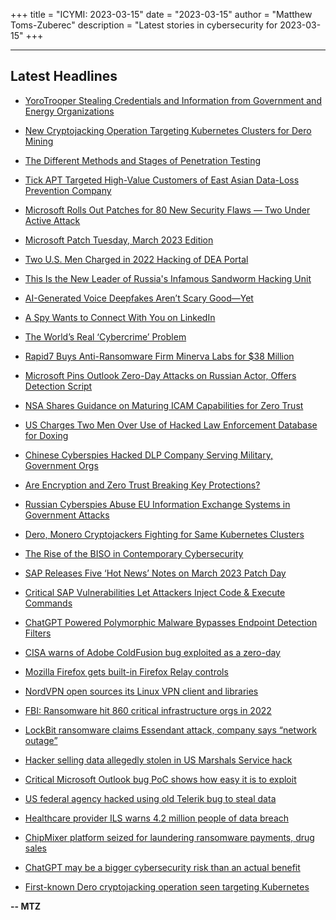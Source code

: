 +++
title = "ICYMI: 2023-03-15"
date = "2023-03-15"
author = "Matthew Toms-Zuberec"
description = "Latest stories in cybersecurity for 2023-03-15"
+++

---------------------------------------------------------------------------
## Latest Headlines
- [YoroTrooper Stealing Credentials and Information from Government and Energy Organizations](https://thehackernews.com/2023/03/yorotrooper-stealing-credentials-and.html)

- [New Cryptojacking Operation Targeting Kubernetes Clusters for Dero Mining](https://thehackernews.com/2023/03/new-cryptojacking-operation-targeting.html)

- [The Different Methods and Stages of Penetration Testing](https://thehackernews.com/2023/03/the-different-methods-and-stages-of.html)

- [Tick APT Targeted High-Value Customers of East Asian Data-Loss Prevention Company](https://thehackernews.com/2023/03/tick-apt-targeted-high-value-customers.html)

- [Microsoft Rolls Out Patches for 80 New Security Flaws — Two Under Active Attack](https://thehackernews.com/2023/03/microsoft-rolls-out-patches-for-80-new.html)

- [Microsoft Patch Tuesday, March 2023 Edition](https://krebsonsecurity.com/2023/03/microsoft-patch-tuesday-march-2023-edition/)

- [Two U.S. Men Charged in 2022 Hacking of DEA Portal](https://krebsonsecurity.com/2023/03/two-us-men-charged-in-2022-hacking-of-dea-portal/)

- [This Is the New Leader of Russia's Infamous Sandworm Hacking Unit](https://www.wired.com/story/russia-gru-sandworm-serebriakov/)

- [AI-Generated Voice Deepfakes Aren’t Scary Good—Yet](https://www.wired.com/story/ai-voice-deep-fakes/)

- [A Spy Wants to Connect With You on LinkedIn](https://www.wired.com/story/linkedin-fake-profiles-state-actors-scams/)

- [The World’s Real ‘Cybercrime’ Problem](https://www.wired.com/story/the-worlds-real-cybercrime-problem/)

- [Rapid7 Buys Anti-Ransomware Firm Minerva Labs for $38 Million](https://www.securityweek.com/rapid7-buys-anti-ransomware-firm-minerva-labs-for-38-million/)

- [Microsoft Pins Outlook Zero-Day Attacks on Russian Actor, Offers Detection Script](https://www.securityweek.com/microsoft-pins-outlook-zero-day-attacks-on-russian-actor-offers-detection-script/)

- [NSA Shares Guidance on Maturing ICAM Capabilities for Zero Trust](https://www.securityweek.com/nsa-shares-guidance-on-maturing-icam-capabilities-for-zero-trust/)

- [US Charges Two Men Over Use of Hacked Law Enforcement Database for Doxing](https://www.securityweek.com/us-charges-two-men-over-use-of-hacked-law-enforcement-database-for-doxing/)

- [Chinese Cyberspies Hacked DLP Company Serving Military, Government Orgs](https://www.securityweek.com/chinese-cyberspies-hacked-dlp-company-serving-military-government-orgs/)

- [Are Encryption and Zero Trust Breaking Key Protections?](https://www.securityweek.com/are-encryption-and-zero-trust-breaking-key-protections/)

- [Russian Cyberspies Abuse EU Information Exchange Systems in Government Attacks](https://www.securityweek.com/russian-cyberspies-abuse-eu-information-exchange-systems-in-government-attacks/)

- [Dero, Monero Cryptojackers Fighting for Same Kubernetes Clusters](https://www.securityweek.com/dero-monero-cryptojackers-fighting-for-same-kubernetes-clusters/)

- [The Rise of the BISO in Contemporary Cybersecurity](https://www.securityweek.com/the-rise-of-the-biso-in-contemporary-cybersecurity/)

- [SAP Releases Five ‘Hot News’ Notes on March 2023 Patch Day](https://www.securityweek.com/sap-releases-five-hot-news-notes-on-march-2023-patch-day/)

- [Critical SAP Vulnerabilities Let Attackers Inject Code & Execute Commands](https://cybersecuritynews.com/critical-sap-vulnerabilities/)

- [ChatGPT Powered Polymorphic Malware Bypasses Endpoint Detection Filters](https://cybersecuritynews.com/chatgpt-powered-polymorphic-malware/)

- [CISA warns of Adobe ColdFusion bug exploited as a zero-day](https://www.bleepingcomputer.com/news/security/cisa-warns-of-adobe-coldfusion-bug-exploited-as-a-zero-day/)

- [Mozilla Firefox gets built-in Firefox Relay controls](https://www.bleepingcomputer.com/news/security/mozilla-firefox-gets-built-in-firefox-relay-controls/)

- [NordVPN open sources its Linux VPN client and libraries](https://www.bleepingcomputer.com/news/security/nordvpn-open-sources-its-linux-vpn-client-and-libraries/)

- [FBI: Ransomware hit 860 critical infrastructure orgs in 2022](https://www.bleepingcomputer.com/news/security/fbi-ransomware-hit-860-critical-infrastructure-orgs-in-2022/)

- [LockBit ransomware claims Essendant attack, company says  “network outage”](https://www.bleepingcomputer.com/news/security/lockbit-ransomware-claims-essendant-attack-company-says-network-outage-/)

- [Hacker selling data allegedly stolen in US Marshals Service hack](https://www.bleepingcomputer.com/news/security/hacker-selling-data-allegedly-stolen-in-us-marshals-service-hack/)

- [Critical Microsoft Outlook bug PoC shows how easy it is to exploit](https://www.bleepingcomputer.com/news/security/critical-microsoft-outlook-bug-poc-shows-how-easy-it-is-to-exploit/)

- [US federal agency hacked using old Telerik bug to steal data](https://www.bleepingcomputer.com/news/security/us-federal-agency-hacked-using-old-telerik-bug-to-steal-data/)

- [Healthcare provider ILS warns 4.2 million people of data breach](https://www.bleepingcomputer.com/news/security/healthcare-provider-ils-warns-42-million-people-of-data-breach/)

- [ChipMixer platform seized for laundering ransomware payments, drug sales](https://www.bleepingcomputer.com/news/security/chipmixer-platform-seized-for-laundering-ransomware-payments-drug-sales/)

- [ChatGPT may be a bigger cybersecurity risk than an actual benefit](https://www.bleepingcomputer.com/news/security/chatgpt-may-be-a-bigger-cybersecurity-risk-than-an-actual-benefit/)

- [First-known Dero cryptojacking operation seen targeting Kubernetes](https://www.bleepingcomputer.com/news/security/first-known-dero-cryptojacking-operation-seen-targeting-kubernetes/)

**-- MTZ**